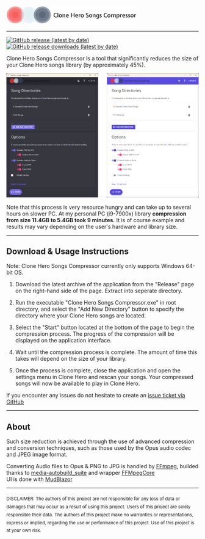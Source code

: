 ![Application logo](src/CloneHeroSongsCompressor/wwwroot/images/logo_transparent.png?raw=true)
***
[![GitHub release (latest by date)](https://img.shields.io/github/v/release/KrystianLesniak/Clone-Hero-Songs-Compressor)](https://github.com/KrystianLesniak/Clone-Hero-Songs-Compressor/releases)
[![GitHub release downloads (latest by date)](https://img.shields.io/github/downloads/KrystianLesniak/Clone-Hero-Songs-Compressor/total)](https://github.com/KrystianLesniak/Clone-Hero-Songs-Compressor/releases)

Clone Hero Songs Compressor is a tool that significantly reduces the size of your Clone Hero songs library (by approximately 45%).<br>

![Application screenshoot](docs/img/app-screenshot.png?raw=true)


Note that this process is very resource hungry and can take up to several hours on slower PC. At my personal PC (i9-7900x) library **compression from size 11.4GB to 5.4GB took 9 minutes.** It is of course example and results may vary depending on the user's hardware and library size.

***
## Download & Usage Instructions

Note: Clone Hero Songs Compressor currently only supports Windows 64-bit OS.

1. Download the latest archive of the application from the "Release" page on the right-hand side of the page. Extract into seperate directory.

2. Run the executable "Clone Hero Songs Compressor.exe" in root directory, and select the "Add New Directory" button to specify the directory where your Clone Hero songs are located.

3. Select the "Start" button located at the bottom of the page to begin the compression process. The progress of the compression will be displayed on the application interface.

4. Wait until the compression process is complete. The amount of time this takes will depend on the size of your library.

5. Once the process is complete, close the application and open the settings menu in Clone Hero and rescan your songs. Your compressed songs will now be available to play in Clone Hero.

If you encounter any issues do not hesitate to create an [issue ticket via GitHub](https://github.com/KrystianLesniak/Clone-Hero-Songs-Compressor/issues)


***
## About
Such size reduction is achieved through the use of advanced compression and conversion techniques, such as those used by the Opus audio codec and JPEG image format.

Converting Audio files to Opus & PNG to JPG is handled by [FFmpeg](https://ffmpeg.org/), builded thanks to [media-autobuild_suite](https://github.com/m-ab-s/media-autobuild_suite) and wrapper [FFMpegCore](https://github.com/rosenbjerg/FFMpegCore)
<br>
UI is done with [MudBlazor](https://mudblazor.com/)

**** 
<sub>
DISCLAIMER: The authors of this project are not responsible for any loss of data or damages that may occur as a result of using this project. Users of this project are solely responsible their data. The authors of this project make no warranties or representations, express or implied, regarding the use or performance of this project. Use of this project is at your own risk.
</sub>

